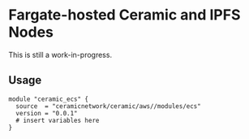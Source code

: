 # Fargate-hosted Ceramic and IPFS Nodes

This is still a work-in-progress.

## Usage

```
module "ceramic_ecs" {
  source  = "ceramicnetwork/ceramic/aws//modules/ecs"
  version = "0.0.1"
  # insert variables here
}
```
